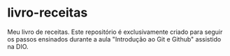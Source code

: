 # livro-receitas
Meu livro de receitas. Este repositório é exclusivamente criado para seguir os passos ensinados durante a aula "Introdução ao Git e Github" assistido na DIO.
